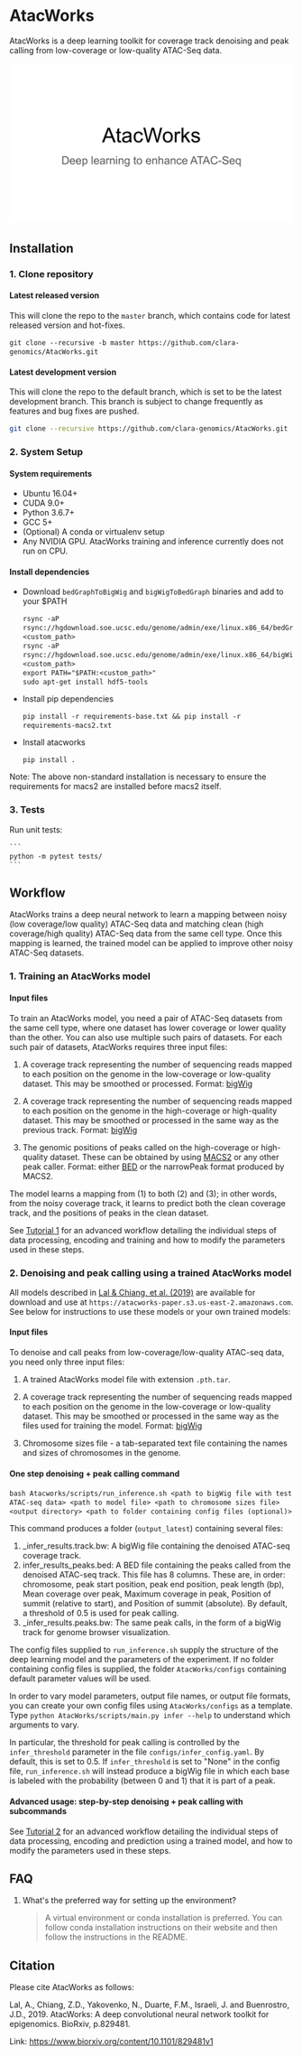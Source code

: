 # AtacWorks

AtacWorks is a deep learning toolkit for coverage track denoising and peak calling from low-coverage or low-quality ATAC-Seq data.

![AtacWorks](data/readme/atacworks_slides.gif)

## Installation

### 1. Clone repository

#### Latest released version
This will clone the repo to the `master` branch, which contains code for latest released version
and hot-fixes.

```
git clone --recursive -b master https://github.com/clara-genomics/AtacWorks.git
```

#### Latest development version
This will clone the repo to the default branch, which is set to be the latest development branch.
This branch is subject to change frequently as features and bug fixes are pushed.

```bash
git clone --recursive https://github.com/clara-genomics/AtacWorks.git
```

### 2. System Setup

#### System requirements

* Ubuntu 16.04+
* CUDA 9.0+
* Python 3.6.7+
* GCC 5+
* (Optional) A conda or virtualenv setup
* Any NVIDIA GPU. AtacWorks training and inference currently does not run on CPU.

#### Install dependencies

* Download `bedGraphToBigWig` and `bigWigToBedGraph` binaries and add to your $PATH
    ```
    rsync -aP rsync://hgdownload.soe.ucsc.edu/genome/admin/exe/linux.x86_64/bedGraphToBigWig <custom_path>
    rsync -aP rsync://hgdownload.soe.ucsc.edu/genome/admin/exe/linux.x86_64/bigWigToBedGraph <custom_path>
    export PATH="$PATH:<custom_path>"
    sudo apt-get install hdf5-tools
    ```

* Install pip dependencies

    ```
    pip install -r requirements-base.txt && pip install -r requirements-macs2.txt
    ```

* Install atacworks

    ```
    pip install .
    ```
Note: The above non-standard installation is necessary to ensure the requirements for macs2 are installed
before macs2 itself.

### 3. Tests

Run unit tests:

    ```
    python -m pytest tests/
    ```

## Workflow

AtacWorks trains a deep neural network to learn a mapping between noisy (low coverage/low quality) ATAC-Seq data and matching clean (high coverage/high quality) ATAC-Seq data from the same cell type. Once this mapping is learned, the trained model can be applied to improve other noisy ATAC-Seq datasets. 

### 1. Training an AtacWorks model

#### Input files
To train an AtacWorks model, you need a pair of ATAC-Seq datasets from the same cell type, where one dataset has lower coverage or lower quality than the other. You can also use multiple such pairs of datasets. For each such pair of datasets, AtacWorks requires three input files:

1. A coverage track representing the number of sequencing reads mapped to each position on the genome in the low-coverage or low-quality dataset. This may be smoothed or processed. Format: [bigWig](https://genome.ucsc.edu/goldenPath/help/bigWig.html)

2. A coverage track representing the number of sequencing reads mapped to each position on the genome in the high-coverage or high-quality dataset. This may be smoothed or processed in the same way as the previous track. Format: [bigWig](https://genome.ucsc.edu/goldenPath/help/bigWig.html) 

3. The genomic positions of peaks called on the high-coverage or high-quality dataset. These can be obtained by using [MACS2](https://github.com/taoliu/MACS) or any other peak caller. Format: either [BED](http://genome.ucsc.edu/FAQ/FAQformat) or the narrowPeak format produced by MACS2.

The model learns a mapping from (1) to both (2) and (3); in other words, from the noisy coverage track, it learns to predict both the clean coverage track, and the positions of peaks in the clean dataset.

See [Tutorial 1](tutorials/tutorial1.md) for an advanced workflow detailing the individual steps of data processing, encoding and training and how to modify the parameters used in these steps.

### 2. Denoising and peak calling using a trained AtacWorks model

All models described in [Lal & Chiang, et al. (2019)](https://www.biorxiv.org/content/10.1101/829481) are available for download and use at `https://atacworks-paper.s3.us-east-2.amazonaws.com`. See below for instructions to use these models or your own trained models:

#### Input files

To denoise and call peaks from low-coverage/low-quality ATAC-seq data, you need only three input files:

1. A trained AtacWorks model file with extension `.pth.tar`.

2. A coverage track representing the number of sequencing reads mapped to each position on the genome in the low-coverage or low-quality dataset. This may be smoothed or processed in the same way as the files used for training the model. Format: [bigWig](https://genome.ucsc.edu/goldenPath/help/bigWig.html)

3. Chromosome sizes file - a tab-separated text file containing the names and sizes of chromosomes in the genome.

#### One step denoising + peak calling command
```
bash Atacworks/scripts/run_inference.sh <path to bigWig file with test ATAC-seq data> <path to model file> <path to chromosome sizes file> <output directory> <path to folder containing config files (optional)>
```
This command produces a folder (`output_latest`) containing several files:
1. <prefix>_infer_results.track.bw: A bigWig file containing the denoised ATAC-seq coverage track. 
2. infer_results_peaks.bed: A BED file containing the peaks called from the denoised ATAC-seq track. This file has 8 columns. These are, in order: chromosome, peak start position, peak end position, peak length (bp), Mean coverage over peak, Maximum coverage in peak, Position of summit (relative to start), and Position of summit (absolute). By default, a threshold of 0.5 is used for peak calling.
3. <prefix>_infer_results.peaks.bw: The same peak calls, in the form of a bigWig track for genome browser visualization.

The config files supplied to `run_inference.sh` supply the structure of the deep learning model and the parameters of the experiment. If no folder containing config files is supplied, the folder `AtacWorks/configs` containing default parameter values will be used.

In order to vary model parameters, output file names, or output file formats, you can create your own config files using `AtacWorks/configs` as a template. Type `python AtacWorks/scripts/main.py infer --help` to understand which arguments to vary.

In particular, the threshold for peak calling is controlled by the `infer_threshold` parameter in the file `configs/infer_config.yaml`. By default, this is set to 0.5. If `infer_threshold` is set to "None" in the config file, `run_inference.sh` will instead produce a bigWig file in which each base is labeled with the probability (between 0 and 1) that it is part of a peak. 

#### Advanced usage: step-by-step denoising + peak calling with subcommands
See [Tutorial 2](tutorials/tutorial2.md) for an advanced workflow detailing the individual steps of data processing, encoding and prediction using a trained model, and how to modify the parameters used in these steps. 

## FAQ
1. What's the preferred way for setting up the environment?
    > A virtual environment or conda installation is preferred. You can follow conda installation instructions on their website and then follow the instructions in the README.

## Citation

Please cite AtacWorks as follows:

Lal, A., Chiang, Z.D., Yakovenko, N., Duarte, F.M., Israeli, J. and Buenrostro, J.D., 2019. AtacWorks: A deep convolutional neural network toolkit for epigenomics. BioRxiv, p.829481.

Link: https://www.biorxiv.org/content/10.1101/829481v1
